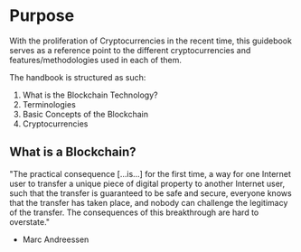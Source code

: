 # Purpose

With the proliferation of Cryptocurrencies in the recent time, this guidebook serves as a reference point to the different cryptocurrencies and features/methodologies used in each of them.

The handbook is structured as such:

1. What is the Blockchain Technology?
2. Terminologies
3. Basic Concepts of the Blockchain
4. Cryptocurrencies

## What is a Blockchain?

"The practical consequence […is…] for the first time, a way for one Internet user to transfer a unique piece of digital property to another Internet user, such that the transfer is guaranteed to be safe and secure, everyone knows that the transfer has taken place, and nobody can challenge the legitimacy of the transfer. The consequences of this breakthrough are hard to overstate."

- Marc Andreessen